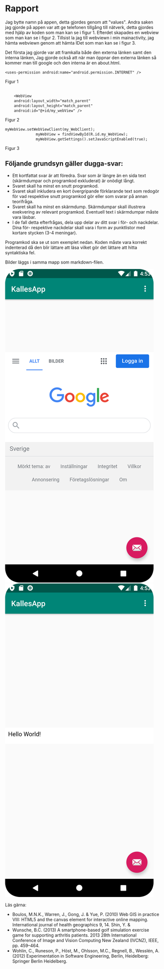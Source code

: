 
# Rapport
Jag bytte namn på appen, detta gjordes genom att "values". Andra saken jag gjorde på appen var att ge telefonen tillgång till nätverk, detta gjordes med hjälp av koden som man kan se i figur 1.
Efterdet skapades en webview som man kan se i figur 2. Tillsist la jag till webviewn i min mainactivity, jag hämta webviewn genom att hämta IDet som man kan se i 
figur 3. 

Det första jag gjorde var att framkalla både den externa länken samt den interna länken,
Jag gjorde också att när man öppnar den externa länken så kommer man till google och den interna
är en about.html.

```
<uses-permission android:name="android.permission.INTERNET" />   

```
Figur 1
```

    <WebView
    android:layout_width="match_parent"
    android:layout_height="match_parent"
    android:id="@+id/my_webView" />
```
Figur 2 
```
myWebView.setWebViewClient(my_WebClient);
              myWebView = findViewById(R.id.my_WebView);
              myWebView.getSettings().setJavaScriptEnabled(true);
```
Figur 3

## Följande grundsyn gäller dugga-svar:

- Ett kortfattat svar är att föredra. Svar som är längre än en sida text (skärmdumpar och programkod exkluderat) är onödigt långt.
- Svaret skall ha minst en snutt programkod.
- Svaret skall inkludera en kort övergripande förklarande text som redogör för vad respektive snutt programkod gör eller som svarar på annan teorifråga.
- Svaret skall ha minst en skärmdump. Skärmdumpar skall illustrera exekvering av relevant programkod. Eventuell text i skärmdumpar måste vara läsbar.
- I de fall detta efterfrågas, dela upp delar av ditt svar i för- och nackdelar. Dina för- respektive nackdelar skall vara i form av punktlistor med kortare stycken (3-4 meningar).

Programkod ska se ut som exemplet nedan. Koden måste vara korrekt indenterad då den blir lättare att läsa vilket gör det lättare att hitta syntaktiska fel.



Bilder läggs i samma mapp som markdown-filen.

![](Googlescreen.png)
![](Minweb.png)

Läs gärna:

- Boulos, M.N.K., Warren, J., Gong, J. & Yue, P. (2010) Web GIS in practice VIII: HTML5 and the canvas element for interactive online mapping. International journal of health geographics 9, 14. Shin, Y. &
- Wunsche, B.C. (2013) A smartphone-based golf simulation exercise game for supporting arthritis patients. 2013 28th International Conference of Image and Vision Computing New Zealand (IVCNZ), IEEE, pp. 459–464.
- Wohlin, C., Runeson, P., Höst, M., Ohlsson, M.C., Regnell, B., Wesslén, A. (2012) Experimentation in Software Engineering, Berlin, Heidelberg: Springer Berlin Heidelberg.
